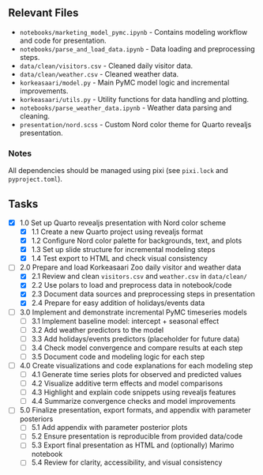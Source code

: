 
## Relevant Files

- `notebooks/marketing_model_pymc.ipynb` - Contains modeling workflow and code for presentation.
- `notebooks/parse_and_load_data.ipynb` - Data loading and preprocessing steps.
- `data/clean/visitors.csv` - Cleaned daily visitor data.
- `data/clean/weather.csv` - Cleaned weather data.
- `korkeasaari/model.py` - Main PyMC model logic and incremental improvements.
- `korkeasaari/utils.py` - Utility functions for data handling and plotting.
- `notebooks/parse_weather_data.ipynb` - Weather data parsing and cleaning.
- `presentation/nord.scss` - Custom Nord color theme for Quarto revealjs presentation.



### Notes

All dependencies should be managed using pixi (see `pixi.lock` and `pyproject.toml`).

## Tasks

- [x] 1.0 Set up Quarto revealjs presentation with Nord color scheme
  - [x] 1.1 Create a new Quarto project using revealjs format
  - [x] 1.2 Configure Nord color palette for backgrounds, text, and plots
  - [x] 1.3 Set up slide structure for incremental modeling steps
  - [x] 1.4 Test export to HTML and check visual consistency

- [ ] 2.0 Prepare and load Korkeasaari Zoo daily visitor and weather data
  - [x] 2.1 Review and clean `visitors.csv` and `weather.csv` in `data/clean/`
  - [x] 2.2 Use polars to load and preprocess data in notebook/code
  - [x] 2.3 Document data sources and preprocessing steps in presentation
  - [x] 2.4 Prepare for easy addition of holidays/events data

- [ ] 3.0 Implement and demonstrate incremental PyMC timeseries models
  - [ ] 3.1 Implement baseline model: intercept + seasonal effect
  - [ ] 3.2 Add weather predictors to the model
  - [ ] 3.3 Add holidays/events predictors (placeholder for future data)
  - [ ] 3.4 Check model convergence and compare results at each step
  - [ ] 3.5 Document code and modeling logic for each step

- [ ] 4.0 Create visualizations and code explanations for each modeling step
  - [ ] 4.1 Generate time series plots for observed and predicted values
  - [ ] 4.2 Visualize additive term effects and model comparisons
  - [ ] 4.3 Highlight and explain code snippets using revealjs features
  - [ ] 4.4 Summarize convergence checks and model improvements

- [ ] 5.0 Finalize presentation, export formats, and appendix with parameter posteriors
  - [ ] 5.1 Add appendix with parameter posterior plots
  - [ ] 5.2 Ensure presentation is reproducible from provided data/code
  - [ ] 5.3 Export final presentation as HTML and (optionally) Marimo notebook
  - [ ] 5.4 Review for clarity, accessibility, and visual consistency
